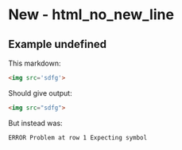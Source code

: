 # New - html_no_new_line

## Example undefined

This markdown:

```markdown
<img src='sdfg'>
```

Should give output:

```html
<img src="sdfg">
```

But instead was:

```html
ERROR Problem at row 1 Expecting symbol
```
